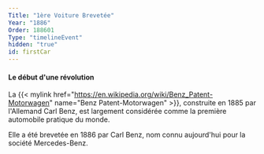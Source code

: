 ```yaml
---
Title: "1ère Voiture Brevetée"
Year: "1886"
Order: 188601
Type: "timelineEvent"
hidden: "true"
id: firstCar
---
```


#### Le début d'une révolution

La {{< mylink href="https://en.wikipedia.org/wiki/Benz_Patent-Motorwagen" name="Benz Patent-Motorwagen" >}}, construite en 1885 par l'Allemand Carl Benz, est largement considérée comme la première automobile pratique du monde.

Elle a été brevetée en 1886 par Carl Benz, nom connu aujourd'hui pour la société Mercedes-Benz.